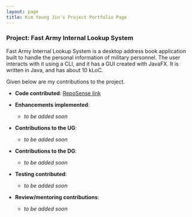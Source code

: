 ```yaml
---
layout: page
title: Kim Young Jin's Project Portfolio Page
---
```


### Project: Fast Army Internal Lookup System

Fast Army Internal Lookup System is a desktop address book application built to handle the personal information of military personnel. The user interacts with it using a CLI, and it has a GUI created with JavaFX. It is written in Java, and has about 10 kLoC.

Given below are my contributions to the project.

* **Code contributed**: [RepoSense link](https://nus-cs2103-ay2223s2.github.io/tp-dashboard/?search=jugheadjones10&breakdown=true)

* **Enhancements implemented**:
  * *to be added soon*

* **Contributions to the UG**:
  * *to be added soon*

* **Contributions to the DG**:
  * *to be added soon*

* **Testing contributed**:
  * *to be added soon*

* **Review/mentoring contributions**:
  * *to be added soon*
